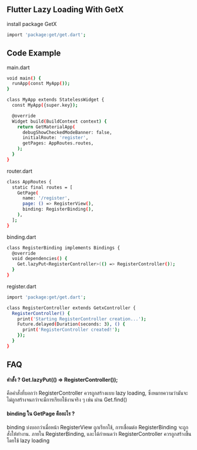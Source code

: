 
## Flutter Lazy Loading With GetX

install package GetX
```bash
import 'package:get/get.dart';
```

## Code Example
main.dart
```bash
void main() {
  runApp(const MyApp());
}

class MyApp extends StatelessWidget {
  const MyApp({super.key});

  @override
  Widget build(BuildContext context) {
    return GetMaterialApp(
      debugShowCheckedModeBanner: false,
      initialRoute: 'register',
      getPages: AppRoutes.routes,
    );
  }
}
```
router.dart
```bash
class AppRoutes {
  static final routes = [
    GetPage(
      name: '/register',
      page: () => RegisterView(),
      binding: RegisterBinding(),
    ),
  ];
}
```

binding.dart
```bash
class RegisterBinding implements Bindings {
  @override
  void dependencies() {
    Get.lazyPut<RegisterController>(() => RegisterController());
  }
}
```

register.dart
```bash
import 'package:get/get.dart';

class RegisterController extends GetxController {
  RegisterController() {
    print('Starting RegisterController creation...');
    Future.delayed(Duration(seconds: 3), () {
      print('RegisterController created!');
    });
  }
}

```

## FAQ

#### คำสั้ง ? Get.lazyPut<RegisterController>(() => RegisterController());

คือคำสั่งที่บอกว่า RegisterController ควรถูกสร้างแบบ lazy loading, ซึ่งหมายความว่ามันจะไม่ถูกสร้างจนกว่าจะมีการเรียกใช้งานจริง ๆ เช่น ผ่าน Get.find<RegisterController>()

#### binding ใน GetPage คืออะไร ?

binding บ่งบอกว่าเมื่อหน้า RegisterView ถูกเรียกใช้, การเชื่อมต่อ RegisterBinding 
จะถูกสั่งให้ทำงาน. ภายใน RegisterBinding, และได้กำหนดว่า RegisterController ควรถูกสร้างขึ้นโดยใช้ lazy loading
